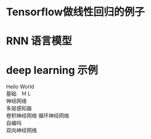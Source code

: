 
# Tensorflow做线性回归的例子

  
    
# RNN 语言模型
  
  
# deep learning 示例
   
   Hello World    
   基础　ＭＬ  
   神经网络  
       多层感知器　　　  
       卷积神经网络
       循环神经网络　　　  
       自编吗   
       双向神经网络   
 
